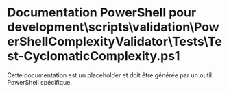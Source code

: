 # Documentation PowerShell pour development\scripts\validation\PowerShellComplexityValidator\Tests\Test-CyclomaticComplexity.ps1

Cette documentation est un placeholder et doit être générée par un outil PowerShell spécifique.
